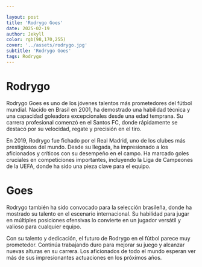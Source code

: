 ```yaml
---

layout: post
title: 'Rodrygo Goes'
date: 2025-02-19
author: Jekyll
color: rgb(98,170,255)
cover: '../assets/rodrygo.jpg'
subtitle: 'Rodrygo Goes'
tags: Rodrygo
---
```


# Rodrygo

Rodrygo Goes es uno de los jóvenes talentos más prometedores del fútbol mundial. Nacido en Brasil en 2001, ha demostrado una habilidad técnica y una capacidad goleadora excepcionales desde una edad temprana. Su carrera profesional comenzó en el Santos FC, donde rápidamente se destacó por su velocidad, regate y precisión en el tiro.

En 2019, Rodrygo fue fichado por el Real Madrid, uno de los clubes más prestigiosos del mundo. Desde su llegada, ha impresionado a los aficionados y críticos con su desempeño en el campo. Ha marcado goles cruciales en competiciones importantes, incluyendo la Liga de Campeones de la UEFA, donde ha sido una pieza clave para el equipo.

# Goes

Rodrygo también ha sido convocado para la selección brasileña, donde ha mostrado su talento en el escenario internacional. Su habilidad para jugar en múltiples posiciones ofensivas lo convierte en un jugador versátil y valioso para cualquier equipo.

Con su talento y dedicación, el futuro de Rodrygo en el fútbol parece muy prometedor. Continúa trabajando duro para mejorar su juego y alcanzar nuevas alturas en su carrera. Los aficionados de todo el mundo esperan ver más de sus impresionantes actuaciones en los próximos años.
